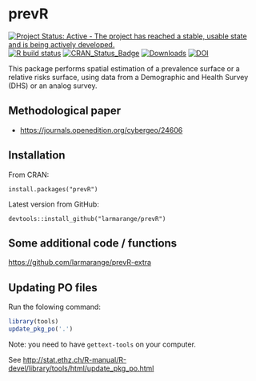 # prevR

<!-- badges: start -->
[![Project Status: Active - The project has reached a stable, usable state and is being actively developed.](https://www.repostatus.org/badges/0.1.0/active.svg)](https://www.repostatus.org/#active) 
[![R build status](https://github.com/larmarange/prevR/workflows/R-CMD-check/badge.svg)](https://github.com/larmarange/prevR/actions)
[![CRAN_Status_Badge](https://www.r-pkg.org/badges/version/prevR)](https://cran.r-project.org/web/packages/prevR) 
[![Downloads](https://cranlogs.r-pkg.org/badges/prevR)](https://cran.r-project.org/package=prevR)
[![DOI](https://www.zenodo.org/badge/6281387.svg)](https://www.zenodo.org/badge/latestdoi/6281387)
<!-- badges: end -->

This package performs spatial estimation of a prevalence surface
or a relative risks surface, using data from a Demographic and Health
Survey (DHS) or an analog survey.

## Methodological paper

* <https://journals.openedition.org/cybergeo/24606>

## Installation

From CRAN:

```
install.packages("prevR")
```

Latest version from GitHub:

```
devtools::install_github("larmarange/prevR")
```

## Some additional code / functions

<https://github.com/larmarange/prevR-extra>


## Updating PO files

Run the folowing command:

```r
library(tools)
update_pkg_po('.')
```

Note: you need to have `gettext-tools` on your computer. 

See <http://stat.ethz.ch/R-manual/R-devel/library/tools/html/update_pkg_po.html>